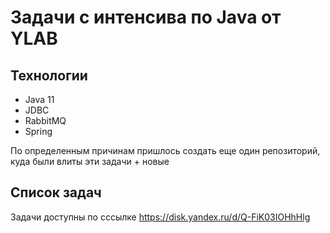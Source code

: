 # Задачи с интенсива по Java от YLAB 

## Технологии 
- Java 11
- JDBC
- RabbitMQ
- Spring 

По определенным причинам пришлось создать еще один репозиторий, куда были влиты эти задачи + новые

## Список задач
Задачи доступны по сссылке https://disk.yandex.ru/d/Q-FiK03IOHhHlg
